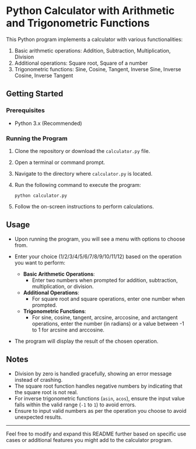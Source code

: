 # Python Calculator with Arithmetic and Trigonometric Functions

This Python program implements a calculator with various functionalities:

1. Basic arithmetic operations: Addition, Subtraction, Multiplication, Division
2. Additional operations: Square root, Square of a number
3. Trigonometric functions: Sine, Cosine, Tangent, Inverse Sine, Inverse Cosine, Inverse Tangent

## Getting Started

### Prerequisites

- Python 3.x (Recommended)

### Running the Program

1. Clone the repository or download the `calculator.py` file.
   
2. Open a terminal or command prompt.

3. Navigate to the directory where `calculator.py` is located.

4. Run the following command to execute the program:
   ```
   python calculator.py
   ```

5. Follow the on-screen instructions to perform calculations.

## Usage

- Upon running the program, you will see a menu with options to choose from.
- Enter your choice (1/2/3/4/5/6/7/8/9/10/11/12) based on the operation you want to perform:
  - **Basic Arithmetic Operations**:
    - Enter two numbers when prompted for addition, subtraction, multiplication, or division.
  - **Additional Operations**:
    - For square root and square operations, enter one number when prompted.
  - **Trigonometric Functions**:
    - For sine, cosine, tangent, arcsine, arccosine, and arctangent operations, enter the number (in radians) or a value between -1 to 1 for arcsine and arccosine.
  
- The program will display the result of the chosen operation.

## Notes

- Division by zero is handled gracefully, showing an error message instead of crashing.
- The square root function handles negative numbers by indicating that the square root is not real.
- For inverse trigonometric functions (`asin`, `acos`), ensure the input value falls within the valid range (`-1` to `1`) to avoid errors.
- Ensure to input valid numbers as per the operation you choose to avoid unexpected results.

---

Feel free to modify and expand this README further based on specific use cases or additional features you might add to the calculator program.
